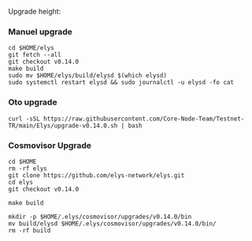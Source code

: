 Upgrade height: 

### Manuel upgrade
```
cd $HOME/elys
git fetch --all
git checkout v0.14.0
make build
sudo mv $HOME/elys/build/elysd $(which elysd)
sudo systemctl restart elysd && sudo journalctl -u elysd -fo cat
```
### Oto upgrade

```
curl -sSL https://raw.githubusercontent.com/Core-Node-Team/Testnet-TR/main/Elys/upgrade-v0.14.0.sh | bash
```

### Cosmovisor Upgrade
```
cd $HOME
rm -rf elys
git clone https://github.com/elys-network/elys.git
cd elys
git checkout v0.14.0
```
```
make build
```
```
mkdir -p $HOME/.elys/cosmovisor/upgrades/v0.14.0/bin
mv build/elysd $HOME/.elys/cosmovisor/upgrades/v0.14.0/bin/
rm -rf build
```
